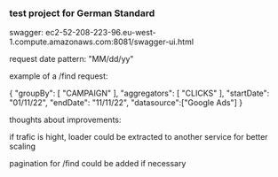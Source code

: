 ### test project for German Standard

swagger: ec2-52-208-223-96.eu-west-1.compute.amazonaws.com:8081/swagger-ui.html

request date pattern: "MM/dd/yy"


example of a /find request:

{
  "groupBy": [
    "CAMPAIGN"
  ],
  "aggregators": [
    "CLICKS"
  ],
  "startDate": "01/11/22",
  "endDate": "11/11/22",
  "datasource":["Google Ads"]
}


thoughts about improvements:

if trafic is hight, loader could be extracted to another service for better scaling

pagination for /find could be added if necessary 
